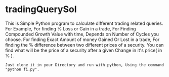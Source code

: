# tradingQuerySol
This is Simple Python program to calculate different trading related queries.
For Example, 
    For finding % Loss or Gain in a trade,
    For Finding Compounded Growth Value with time, Depends on Number of Cycles you choose.
    For finding Exact Amount of money Gained Or Lost in a trade,
    For finding the % difference between two different prices of a security.
    You can find what will be the price of a security after a given Change in it's price( in % ).
    
    Just clone it in your Directory and run with python, Using the command "python fi.py".
